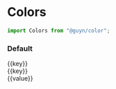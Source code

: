 # Colors

```js
import Colors from "@guyn/color";
```

<script>
import Colors from './base.json';

export default {
    computed: {
        allColors(){
            return Colors;
        }
    }
}
</script>

### Default

<div class="color-block__overview">
<div class="color-block__item" v-for="(value,key) in allColors" >
    <div class="color-block__block" :style="`background-color: ${value}`">{{key}}</div>
    <div class="color-block__title">{{key}}</div>
    <div class="color-block__value">{{value}}</div>
</div>
</div>

<style lang="scss">
/* @import 'base'; */
.color-block{   
    &__overview{
        display: flex; 
        flex-wrap: wrap;
    }
    &__block{
        padding: var(--base-padding, 1em); 
        border-radius: var(--base-border-radius, 0.5em); 
        color: transparent;
    }
    &__item{  padding: var(--base-padding, 1em); margin: var(--base-margin, 0.5em);} 
    &__value{
        opacity: 0.5;
    }
}
</style>
